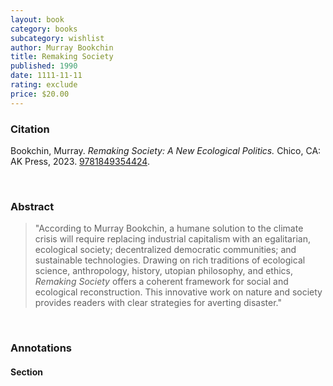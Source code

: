 ```yaml
---
layout: book
category: books
subcategory: wishlist
author: Murray Bookchin
title: Remaking Society
published: 1990
date: 1111-11-11
rating: exclude
price: $20.00
---
```


### Citation

Bookchin, Murray. *Remaking Society: A New Ecological Politics.* Chico, CA: AK Press, 2023. [9781849354424](https://www.akpress.org/remaking-society.html).

<br>

### Abstract

> "According to Murray Bookchin, a humane solution to the climate crisis will require replacing industrial capitalism with an egalitarian, ecological society; decentralized democratic communities; and sustainable technologies. Drawing on rich traditions of ecological science, anthropology, history, utopian philosophy, and ethics, *Remaking Society* offers a coherent framework for social and ecological reconstruction. This innovative work on nature and society provides readers with clear strategies for averting disaster."

<br>

### Annotations

#### Section

<br>
